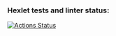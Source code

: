 ### Hexlet tests and linter status:
[![Actions Status](https://github.com/TMoli/java-project-61/actions/workflows/hexlet-check.yml/badge.svg)](https://github.com/TMoli/java-project-61/actions)